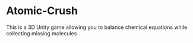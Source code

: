 # Atomic-Crush
This is a 3D Unity game allowing you to balance chemical equations while collecting missing molecules
